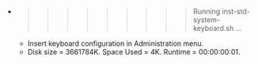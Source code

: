 * >>>>>>>>> Running inst-std-system-keyboard.sh ...
  * Insert keyboard configuration in Administration menu.
  * Disk size = 3661784K. Space Used = 4K. Runtime = 00:00:00:01.
